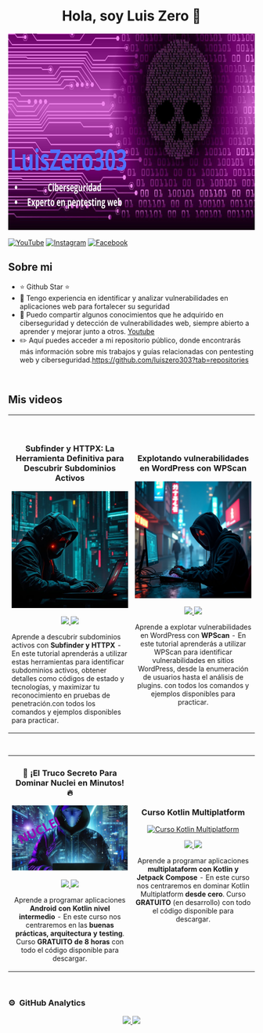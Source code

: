<div align="center">
<h1 align="center">Hola, soy Luis Zero 👋</h1>
</div>
<img src="https://github.com/luiszero303/luiszero303/blob/main/segurity.png" width="2500" height="400">

<!-- YouTube Badge (sin suscriptores) -->
[![YouTube](https://img.shields.io/youtube/channel/subscribers/UCuqlQBCI5XzwBu1zHLWLyMA?style=for-the-badge&color=purple)](https://www.youtube.com/channel/UCuqlQBCI5XzwBu1zHLWLyMA)
[![Instagram](https://img.shields.io/badge/Instagram-luiszero939-purple?style=for-the-badge)](https://www.instagram.com/luiszero939/)
[![Facebook](https://img.shields.io/badge/Facebook-Profile-purple?style=for-the-badge)](https://www.facebook.com/profile.php?id=61573587704388)

## Sobre mi

- ⭐ Github Star ⭐ 
- 📲 Tengo experiencia en identificar y analizar vulnerabilidades en aplicaciones web para fortalecer su seguridad
- 🎥 Puedo compartir algunos conocimientos que he adquirido en ciberseguridad y detección de vulnerabilidades web, siempre abierto a aprender y mejorar junto a otros.  [Youtube](https://www.youtube.com/channel/UCuqlQBCI5XzwBu1zHLWLyMA) 
- ✏️ Aquí puedes acceder a mi repositorio público, donde encontrarás más información sobre mis trabajos y guías relacionadas con pentesting web y ciberseguridad.https://github.com/luiszero303?tab=repositories 
<br>

## Mis videos
<table>
<tr>
<td width="50%">  
<br>  
<br>  
<h3 align="center">Subfinder y HTTPX: La Herramienta Definitiva para Descubrir Subdominios Activos</h3>
<div align="center">
<a href="https://github.com/luiszero303/Subfinder-httpx" target="_blank"><img src="https://github.com/luiszero303/Subfinder-httpx/blob/main/subfinder-httpx.jpeg" width="400" alt="Curso básico android"></a>
<p>
<a href="https://github.com/luiszero303/Subfinder-httpx" target="_blank">
<img src="https://img.shields.io/badge/CÓDIGO-ff9?style=for-the-badge&logo=github&logoColor=black">
</a>
<a href="https://www.youtube.com/watch?v=DGjZE2_dmKY&t=82s" target="_blank">
<img src="https://img.shields.io/badge/-Youtube-green?style=for-the-badge&color=fbfc40">
</a>
</p>
</div>
<p>Aprende a descubrir subdominios activos con <strong>Subfinder y HTTPX</strong> - En este tutorial aprenderás a utilizar estas herramientas para identificar subdominios activos, obtener detalles como códigos de estado y tecnologías, y maximizar tu reconocimiento en pruebas de penetración.con todos los comandos y ejemplos disponibles para practicar.</p>
</div>                                                                                      
</td>

<td width="50%">
               <br>
<h3 align="center">Explotando vulnerabilidades en WordPress con WPScan</h3>
<div align="center">                                       
<a href="https://github.com/luiszero303/guia-practica-wpscan/tree/main" target="_blank"><img src="https://github.com/luiszero303/guia-practica-wpscan/blob/main/wpscan.jpeg" width="410" alt="Curso arquitectura MVVM"></a>
<br>
<p>
<a href="https://github.com/luiszero303/guia-practica-wpscan/tree/main" target="_blank">
<img src="https://img.shields.io/badge/C%C3%93DIGO-80ffaa?style=for-the-badge&logo=github&logoColor=black">
</a>
<a href="https://www.youtube.com/watch?v=3xBooiJBt0Q&t=390s" target="_blank">
<img src="https://img.shields.io/badge/-Youtube-green?style=for-the-badge&color=3fFD7f">
</a>
</p>
<p>Aprende a explotar vulnerabilidades en WordPress con <strong>WPScan</strong> - En este tutorial aprenderás a utilizar WPScan para identificar vulnerabilidades en sitios WordPress, desde la enumeración de usuarios hasta el análisis de plugins.  con todos los comandos y ejemplos disponibles para practicar.</p>
</div>

</div>                                                             
</table>                                                                                 
</div>
<br>

<table>
<tr>
<td width="50%">
<h3 align="center">🚀 ¡El Truco Secreto Para Dominar Nuclei en Minutos! 🔥</h3>
<div align="center">
<a href="https://github.com/luiszero303/Nuclei_Nmap_Gobuster/tree/main" target="_blank"><img src="https://github.com/luiszero303/Nuclei_Nmap_Gobuster/blob/main/NUCLEI.png" width="400" alt="Curso intermedio Android"></a>
<p>
<a href="https://github.com/luiszero303/Nuclei_Nmap_Gobuster/tree/main" target="_blank">
<img src="https://img.shields.io/badge/CÓDIGO-ff9?style=for-the-badge&logo=github&logoColor=black">
</a>
<a href="https://youtu.be/UaR7GSNACsM" target="_blank">
<img src="https://img.shields.io/badge/-Youtube-green?style=for-the-badge&color=fbfc40">
</a>
</p>
<p>Aprende a programar aplicaciones <strong>Android con Kotlin nivel intermedio</strong> - En este curso nos centraremos en las <strong>buenas prácticas, arquitectura y testing</strong>. Curso <strong>GRATUITO de 8 horas</strong> con todo el código disponible para descargar.</p>
</div>
                                                                                      
</td>       

<td width="50%">
<h3 align="center">Curso Kotlin Multiplatform</h3>
<div align="center">
<a href="https://github.com/ArisGuimera/Curso-Kotlin-Multiplatform" target="_blank"><img src="https://i.imgur.com/nDDp1Ra.jpg" width="400" alt="Curso Kotlin Multiplatform"></a>
<p>
<a href="https://github.com/ArisGuimera/Curso-Kotlin-Multiplatform" target="_blank">
<img src="https://img.shields.io/badge/C%C3%93DIGO-cfaae0?style=for-the-badge&logo=github&logoColor=black">
</a>
<a href="https://youtube.com/playlist?list=PL8ie04dqq7_NUvBcMMosVRAbqZDWmRzX3&si=FdS-Z07ZFAUjDHAE" target="_blank">
<img src="https://img.shields.io/badge/-Youtube-green?style=for-the-badge&color=ff00f4">
</a>
</p>
<p>Aprende a programar aplicaciones <strong>multiplataform con Kotlin y Jetpack Compose</strong> - En este curso nos centraremos en dominar Kotlin Multiplatform <strong>desde cero</strong>. Curso <strong>GRATUITO</strong> (en desarrollo) con todo el código disponible para descargar.</p>
</div>
                                                                                      
</td>  
</table>                                                                                 
</div>
<br>

### ⚙️ &nbsp;GitHub Analytics

<p align="center">
<a href="https://github.com/ArisGuimera">
  <img height="180em" src="https://github-readme-stats-eight-theta.vercel.app/api?username=ArisGuimera&show_icons=true&theme=algolia&include_all_commits=true&count_private=true"/>
  <img height="180em" src="https://github-readme-stats-eight-theta.vercel.app/api/top-langs/?username=ArisGuimera&layout=compact&langs_count=8&theme=algolia"/>
</a>
</p>
